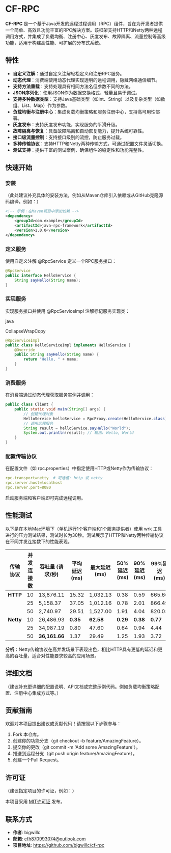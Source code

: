
# CF-RPC
**CF-RPC** 是一个基于Java开发的远程过程调用（RPC）组件，旨在为开发者提供一个简单、高效且功能丰富的RPC解决方案。该框架支持HTTP和Netty两种远程调用方式，并集成了负载均衡、注册中心、灰度发布、故障隔离、流量控制等高级功能，适用于构建高性能、可扩展的分布式系统。

## 特性

- **自定义注解**：通过自定义注解轻松定义和注册RPC服务。
- **动态代理**：消费端使用动态代理实现透明的远程调用，隐藏网络通信细节。
- **支持方法重载**：支持处理具有相同方法名但参数不同的方法。
- **JSON序列化**：使用JSON作为数据交换格式，轻量且易于调试。
- **支持多种数据类型**：支持Java基础类型（如int、String）以及复杂类型（如数组、List、Map）作为参数。
- **负载均衡与注册中心**：集成负载均衡策略和服务注册中心，支持高可用性部署。
- **灰度发布**：支持灰度发布功能，实现服务的平滑升级。
- **故障隔离与恢复**：具备故障隔离和自动恢复能力，提升系统可靠性。
- **接口级流量控制**：支持接口级别的流控，防止服务过载。
- **多种传输协议**：支持HTTP和Netty两种传输方式，可通过配置文件灵活切换。
- **测试支持**：提供丰富的测试案例，确保组件的稳定性和功能完整性。

## 快速开始

### 安装

（此处建议补充具体的安装方法，例如从Maven仓库引入依赖或从GitHub克隆源码编译。例如：）


```xml
<!-- 示例：在Maven项目中添加依赖 -->
<dependency>
    <groupId>com.example</groupId>
    <artifactId>java-rpc-framework</artifactId>
    <version>1.0.0</version>
</dependency>
```

### 定义服务

使用自定义注解 @RpcService 定义一个RPC服务接口：


```java
@RpcService
public interface HelloService {
    String sayHello(String name);
}
```

### 实现服务

实现服务接口并使用 @RpcServiceImpl 注解标记服务实现类：

java

CollapseWrapCopy

```java
@RpcServiceImpl
public class HelloServiceImpl implements HelloService {
    @Override
    public String sayHello(String name) {
        return "Hello, " + name;
    }
}
```

### 消费服务

在消费端通过动态代理获取服务实例并调用：

```java
public class Client {
    public static void main(String[] args) {
        // 创建代理对象
        HelloService helloService = RpcProxy.create(HelloService.class);
        // 调用远程服务
        String result = helloService.sayHello("World");
        System.out.println(result); // 输出: Hello, World
    }
}
```
### 配置传输协议

在配置文件（如 rpc.properties）中指定使用HTTP或Netty作为传输协议：

```yaml
rpc.transport=netty  # 可选值: http 或 netty
rpc.server.host=localhost
rpc.server.port=8080
```
启动服务端和客户端即可完成远程调用。

## 性能测试

以下是在本地Mac环境下（单机运行1个客户端和1个服务提供者）使用 wrk 工具进行的压力测试结果，测试时长为30秒。测试展示了HTTP和Netty两种传输协议在不同并发连接数下的性能表现。

| 传输协议      | 并发连接数 | 吞吐量 (请求/秒) | 平均延迟 (ms) | 最大延迟 (ms) | 50%延迟 (ms) | 90%延迟 (ms) | 99%延迟 (ms) |
| --------- | ----- | ---------- | -------- | --------- | ---------- | ---------- | ---------- |
| **HTTP**  | 10    | 13,876.11  | 15.32    | 1,032.13  | 0.38       | 0.59       | 665.66     |
|           | 25    | 5,158.37   | 37.05    | 1,012.16  | 0.78       | 2.01       | 866.49     |
|           | 50    | 2,740.97   | 29.51    | 1,527.00  | 1.91       | 4.04       | 820.05     |
| **Netty** | 10    | 26,486.93  | **0.35**     | **62.58**     | **0.29**       | **0.38**       | **0.77**       |
|           | 25    | 34,987.19  | 0.80     | 47.60     | 0.64       | 0.94       | 4.44       |
|           | 50    | **36,161.66**  | 1.37     | 29.49     | 1.25       | 1.93       | 3.72       |


**分析**：Netty传输协议在高并发场景下表现出色，相比HTTP具有更低的延迟和更高的吞吐量，适合对性能要求较高的应用场景。

## 详细文档

（建议补充更详细的配置说明、API文档或完整示例代码。例如负载均衡策略配置、注册中心集成方式等。）

## 贡献指南

欢迎对本项目提出建议或贡献代码！请按照以下步骤参与：

1. Fork 本仓库。
2. 创建你的功能分支（git checkout -b feature/AmazingFeature）。
3. 提交你的更改（git commit -m 'Add some AmazingFeature'）。
4. 推送到远程分支（git push origin feature/AmazingFeature）。
5. 创建一个Pull Request。

## 许可证

（建议指定项目的许可证，例如：）

本项目采用 [MIT许可证](https://opensource.org/licenses/MIT) 发布。

## 联系方式

- **作者**: bigwillc
- **邮箱**: [cfh870993074@outlook.com](mailto:cfh870993074@outlook.com)
- **项目地址**: https://github.com/bigwillc/cf-rpc